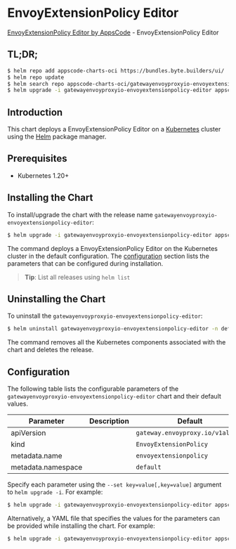 # EnvoyExtensionPolicy Editor

[EnvoyExtensionPolicy Editor by AppsCode](https://appscode.com) - EnvoyExtensionPolicy Editor

## TL;DR;

```bash
$ helm repo add appscode-charts-oci https://bundles.byte.builders/ui/
$ helm repo update
$ helm search repo appscode-charts-oci/gatewayenvoyproxyio-envoyextensionpolicy-editor --version=v0.13.0
$ helm upgrade -i gatewayenvoyproxyio-envoyextensionpolicy-editor appscode-charts-oci/gatewayenvoyproxyio-envoyextensionpolicy-editor -n default --create-namespace --version=v0.13.0
```

## Introduction

This chart deploys a EnvoyExtensionPolicy Editor on a [Kubernetes](http://kubernetes.io) cluster using the [Helm](https://helm.sh) package manager.

## Prerequisites

- Kubernetes 1.20+

## Installing the Chart

To install/upgrade the chart with the release name `gatewayenvoyproxyio-envoyextensionpolicy-editor`:

```bash
$ helm upgrade -i gatewayenvoyproxyio-envoyextensionpolicy-editor appscode-charts-oci/gatewayenvoyproxyio-envoyextensionpolicy-editor -n default --create-namespace --version=v0.13.0
```

The command deploys a EnvoyExtensionPolicy Editor on the Kubernetes cluster in the default configuration. The [configuration](#configuration) section lists the parameters that can be configured during installation.

> **Tip**: List all releases using `helm list`

## Uninstalling the Chart

To uninstall the `gatewayenvoyproxyio-envoyextensionpolicy-editor`:

```bash
$ helm uninstall gatewayenvoyproxyio-envoyextensionpolicy-editor -n default
```

The command removes all the Kubernetes components associated with the chart and deletes the release.

## Configuration

The following table lists the configurable parameters of the `gatewayenvoyproxyio-envoyextensionpolicy-editor` chart and their default values.

|     Parameter      | Description |                   Default                   |
|--------------------|-------------|---------------------------------------------|
| apiVersion         |             | <code>gateway.envoyproxy.io/v1alpha1</code> |
| kind               |             | <code>EnvoyExtensionPolicy</code>           |
| metadata.name      |             | <code>envoyextensionpolicy</code>           |
| metadata.namespace |             | <code>default</code>                        |


Specify each parameter using the `--set key=value[,key=value]` argument to `helm upgrade -i`. For example:

```bash
$ helm upgrade -i gatewayenvoyproxyio-envoyextensionpolicy-editor appscode-charts-oci/gatewayenvoyproxyio-envoyextensionpolicy-editor -n default --create-namespace --version=v0.13.0 --set apiVersion=gateway.envoyproxy.io/v1alpha1
```

Alternatively, a YAML file that specifies the values for the parameters can be provided while
installing the chart. For example:

```bash
$ helm upgrade -i gatewayenvoyproxyio-envoyextensionpolicy-editor appscode-charts-oci/gatewayenvoyproxyio-envoyextensionpolicy-editor -n default --create-namespace --version=v0.13.0 --values values.yaml
```
